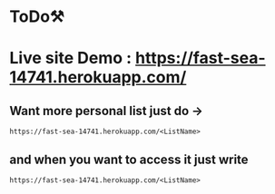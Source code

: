 # ToDo⚒
# Live site Demo : https://fast-sea-14741.herokuapp.com/

## Want more personal list just do ->
```
https://fast-sea-14741.herokuapp.com/<ListName>
```
## and when you want to access it just write 

```
https://fast-sea-14741.herokuapp.com/<ListName>
```

